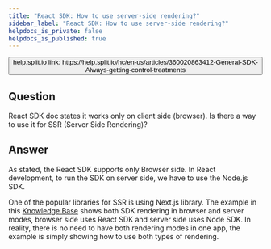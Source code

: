 ```yaml
---
title: "React SDK: How to use server-side rendering?"
sidebar_label: "React SDK: How to use server-side rendering?"
helpdocs_is_private: false
helpdocs_is_published: true
---
```


<!-- applies to React SDK, todo: update? -->

<p>
  <button style={{borderRadius:'8px', border:'1px', fontFamily:'Courier New', fontWeight:'800', textAlign:'left'}}> help.split.io link: https://help.split.io/hc/en-us/articles/360020863412-General-SDK-Always-getting-control-treatments </button>
</p>

## Question

React SDK doc states it works only on client side (browser). Is there a way to use it for SSR (Server Side Rendering)?

## Answer

As stated, the React SDK supports only Browser side. In React development, to run the SDK on server side, we have to use the Node.js SDK.

One of the popular libraries for SSR is using Next.js library. The example in this [Knowledge Base](https://help.split.io/hc/en-us/articles/360043277911-JavaScript-SDK-Example-using-Next-js-) shows both SDK rendering in browser and server modes, browser side uses React SDK and server side uses Node SDK. In reality, there is no need to have both rendering modes in one app, the example is simply showing how to use both types of rendering.